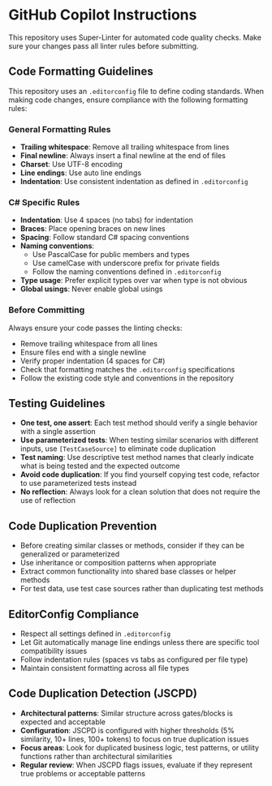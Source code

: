 # GitHub Copilot Instructions

This repository uses Super-Linter for automated code quality checks. Make sure your changes pass all linter rules before submitting.

## Code Formatting Guidelines

This repository uses an `.editorconfig` file to define coding standards. When making code changes, ensure compliance with the following formatting rules:

### General Formatting Rules

- **Trailing whitespace**: Remove all trailing whitespace from lines
- **Final newline**: Always insert a final newline at the end of files
- **Charset**: Use UTF-8 encoding
- **Line endings**: Use auto line endings
- **Indentation**: Use consistent indentation as defined in `.editorconfig`

### C# Specific Rules

- **Indentation**: Use 4 spaces (no tabs) for indentation
- **Braces**: Place opening braces on new lines
- **Spacing**: Follow standard C# spacing conventions
- **Naming conventions**:
  - Use PascalCase for public members and types
  - Use camelCase with underscore prefix for private fields
  - Follow the naming conventions defined in `.editorconfig`
- **Type usage**: Prefer explicit types over var when type is not obvious
- **Global usings**: Never enable global usings

### Before Committing

Always ensure your code passes the linting checks:

- Remove trailing whitespace from all lines
- Ensure files end with a single newline
- Verify proper indentation (4 spaces for C#)
- Check that formatting matches the `.editorconfig` specifications
- Follow the existing code style and conventions in the repository

## Testing Guidelines

- **One test, one assert**: Each test method should verify a single behavior with a single assertion
- **Use parameterized tests**: When testing similar scenarios with different inputs, use `[TestCaseSource]` to eliminate code duplication
- **Test naming**: Use descriptive test method names that clearly indicate what is being tested and the expected outcome
- **Avoid code duplication**: If you find yourself copying test code, refactor to use parameterized tests instead
- **No reflection**: Always look for a clean solution that does not require the use of reflection

## Code Duplication Prevention

- Before creating similar classes or methods, consider if they can be generalized or parameterized
- Use inheritance or composition patterns when appropriate
- Extract common functionality into shared base classes or helper methods
- For test data, use test case sources rather than duplicating test methods

## EditorConfig Compliance

- Respect all settings defined in `.editorconfig`
- Let Git automatically manage line endings unless there are specific tool compatibility issues
- Follow indentation rules (spaces vs tabs as configured per file type)
- Maintain consistent formatting across all file types

## Code Duplication Detection (JSCPD)

- **Architectural patterns**: Similar structure across gates/blocks is expected and acceptable
- **Configuration**: JSCPD is configured with higher thresholds (5% similarity, 10+ lines, 100+ tokens) to focus on true duplication issues
- **Focus areas**: Look for duplicated business logic, test patterns, or utility functions rather than architectural similarities
- **Regular review**: When JSCPD flags issues, evaluate if they represent true problems or acceptable patterns
